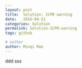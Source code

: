```yaml
---
layout: post
title:  Solution: ICPR warning
date:   2016-04-21
categories: Solution
permalink: Solution-ICPR-warning
tags: github

# author
author: Minqi Mao
---
```


ddd sss